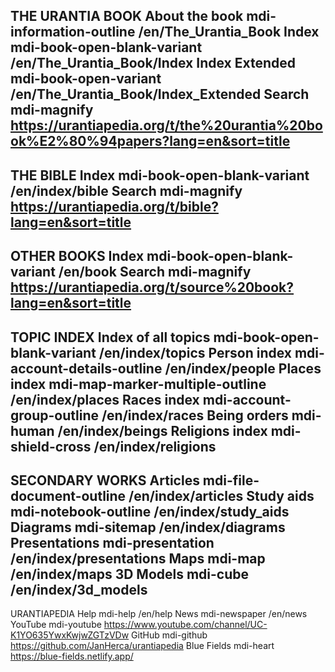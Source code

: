 THE URANTIA BOOK
About the book mdi-information-outline /en/The_Urantia_Book
Index mdi-book-open-blank-variant /en/The_Urantia_Book/Index
Index Extended mdi-book-open-variant /en/The_Urantia_Book/Index_Extended 
Search mdi-magnify https://urantiapedia.org/t/the%20urantia%20book%E2%80%94papers?lang=en&sort=title
---
THE BIBLE
Index mdi-book-open-blank-variant /en/index/bible
Search mdi-magnify https://urantiapedia.org/t/bible?lang=en&sort=title
---
OTHER BOOKS
Index mdi-book-open-blank-variant /en/book
Search mdi-magnify https://urantiapedia.org/t/source%20book?lang=en&sort=title
---
TOPIC INDEX
Index of all topics mdi-book-open-blank-variant /en/index/topics
Person index mdi-account-details-outline /en/index/people
Places index mdi-map-marker-multiple-outline /en/index/places
Races index mdi-account-group-outline /en/index/races
Being orders mdi-human /en/index/beings
Religions index mdi-shield-cross /en/index/religions
---
SECONDARY WORKS
Articles mdi-file-document-outline /en/index/articles
Study aids mdi-notebook-outline /en/index/study_aids
Diagrams mdi-sitemap /en/index/diagrams
Presentations mdi-presentation /en/index/presentations
Maps mdi-map /en/index/maps 
3D Models mdi-cube /en/index/3d_models
---
URANTIAPEDIA
Help mdi-help /en/help
News mdi-newspaper /en/news
YouTube mdi-youtube https://www.youtube.com/channel/UC-K1YO635YwxKwjwZGTzVDw
GitHub mdi-github https://github.com/JanHerca/urantiapedia
Blue Fields mdi-heart https://blue-fields.netlify.app/